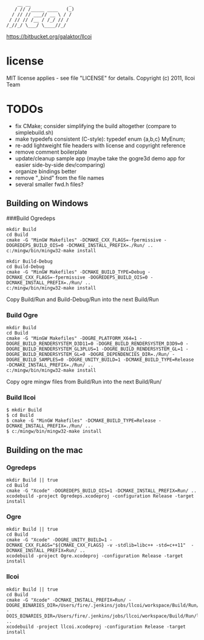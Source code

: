 ```
    __ __              _ 
   / // /_____ ____   (_)
  / // // ___// __ \ / / 
 / // // /__ / /_/ // /  
/_//_/ \___/ \____//_/   
```
https://bitbucket.org/galaktor/llcoi 

# license
MIT license applies - see file "LICENSE" for details. Copyright (c) 2011, llcoi Team

# TODOs
* fix CMake; consider simplifying the build altogether (compare to simplebuild.sh)
* make typedefs consistent (C-style): typedef enum {a,b,c} MyEnum;
* re-add lightweight file headers with license and copyright reference
* remove comment boilerplate
* update/cleanup sample app (maybe take the gogre3d demo app for easier side-by-side dev/comparing)
* organize bindings better
 * remove "_bind" from the file names
 * several smaller fwd.h files?

## Building on Windows
###Build Ogredeps
```
mkdir Build
cd Build
cmake -G "MinGW Makefiles" -DCMAKE_CXX_FLAGS=-fpermissive -DOGREDEPS_BUILD_OIS=0 -DCMAKE_INSTALL_PREFIX=./Run/ ..
c:/mingw/bin/mingw32-make install

mkdir Build-Debug
cd Build-Debug
cmake -G "MinGW Makefiles" -DCMAKE_BUILD_TYPE=Debug -DCMAKE_CXX_FLAGS=-fpermissive -DOGREDEPS_BUILD_OIS=0 -DCMAKE_INSTALL_PREFIX=./Run/ ..
c:/mingw/bin/mingw32-make install
```
Copy Build/Run and Build-Debug/Run into the next Build/Run
### Build Ogre


```
mkdir Build
cd Build
cmake -G "MinGW Makefiles" -DOGRE_PLATFORM_X64=1 -DOGRE_BUILD_RENDERSYSTEM_D3D11=0 -DOGRE_BUILD_RENDERSYSTEM_D3D9=0 -DOGRE_BUILD_RENDERSYSTEM_GL3PLUS=1 -DOGRE_BUILD_RENDERSYSTEM_GL=1 -DOGRE_BUILD_RENDERSYSTEM_GL=0 -DOGRE_DEPENDENCIES_DIR=./Run/ -DOGRE_BUILD_SAMPLES=0 -DOGRE_UNITY_BUILD=1 -DCMAKE_BUILD_TYPE=Release -DCMAKE_INSTALL_PREFIX=./Run/ ..
c:/mingw/bin/mingw32-make install
```

Copy ogre mingw files from Build/Run into the next Build/Run/
### Build llcoi
```
$ mkdir Build
$ cd Build
$ cmake -G "MinGW Makefiles" -DCMAKE_BUILD_TYPE=Release -DCMAKE_INSTALL_PREFIX=./Run/ ..
$ c:/mingw/bin/mingw32-make install
```
## Building on the mac
### Ogredeps
```
mkdir Build || true
cd Build
cmake -G "Xcode" -DOGREDEPS_BUILD_OIS=1 -DCMAKE_INSTALL_PREFIX=Run/ ..
xcodebuild -project Ogredeps.xcodeproj -configuration Release -target install
```
### Ogre
```
mkdir Build || true
cd Build
cmake -G "Xcode" -DOGRE_UNITY_BUILD=1 -DCMAKE_CXX_FLAGS="${CMAKE_CXX_FLAGS} -v -stdlib=libc++ -std=c++11"  -DCMAKE_INSTALL_PREFIX=Run/ ..
xcodebuild -project Ogre.xcodeproj -configuration Release -target install
```
### llcoi
```
mkdir Build || true
cd Build
cmake -G "Xcode" -DCMAKE_INSTALL_PREFIX=Run/ -DOGRE_BINARIES_DIR=/Users/fire/.jenkins/jobs/llcoi/workspace/Build/Run/lib/macosx/Release -DOIS_BINARIES_DIR=/Users/fire/.jenkins/jobs/llcoi/workspace/Build/Run/lib/ ..
xcodebuild -project llcoi.xcodeproj -configuration Release -target install
```
